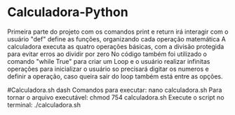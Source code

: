 # Calculadora-Python
 Primeira parte do projeto
 com os comandos print e return irá interagir com o usuário
 "def" define as funções, organizando cada operação matemática
 A calculadora executa as quatro operações básicas, com a divisão protegida para evitar erros ao dividir por zero
 No código também foi utilizado o comando "while True" para criar um Loop e o usuário realizar infinitas operações
 para inicializar o usuário so precisará digitar os numeros e definir a operação, caso queira sair do loop também está entre as opções.

 #Calculadora.sh
dash
Comandos para executar: nano calculadora.sh
Para tornar o arquivo executável: chmod 754 calculadora.sh
Execute o script no terminal: ./calculadora.sh
